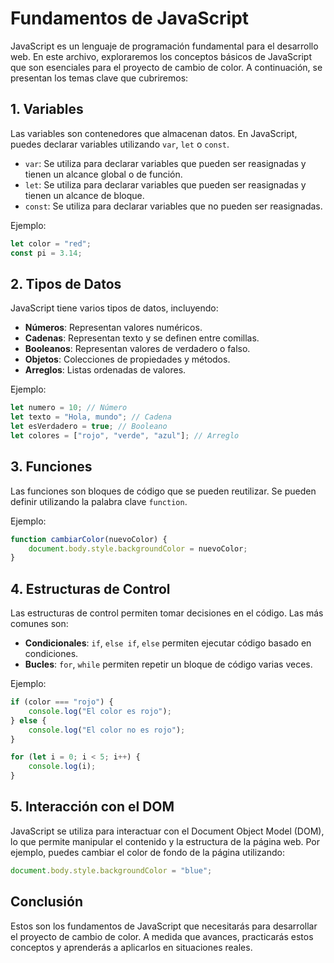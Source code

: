 # Fundamentos de JavaScript

JavaScript es un lenguaje de programación fundamental para el desarrollo web. En este archivo, exploraremos los conceptos básicos de JavaScript que son esenciales para el proyecto de cambio de color. A continuación, se presentan los temas clave que cubriremos:

## 1. Variables

Las variables son contenedores que almacenan datos. En JavaScript, puedes declarar variables utilizando `var`, `let` o `const`. 

- `var`: Se utiliza para declarar variables que pueden ser reasignadas y tienen un alcance global o de función.
- `let`: Se utiliza para declarar variables que pueden ser reasignadas y tienen un alcance de bloque.
- `const`: Se utiliza para declarar variables que no pueden ser reasignadas.

Ejemplo:
```javascript
let color = "red";
const pi = 3.14;
```

## 2. Tipos de Datos

JavaScript tiene varios tipos de datos, incluyendo:

- **Números**: Representan valores numéricos.
- **Cadenas**: Representan texto y se definen entre comillas.
- **Booleanos**: Representan valores de verdadero o falso.
- **Objetos**: Colecciones de propiedades y métodos.
- **Arreglos**: Listas ordenadas de valores.

Ejemplo:
```javascript
let numero = 10; // Número
let texto = "Hola, mundo"; // Cadena
let esVerdadero = true; // Booleano
let colores = ["rojo", "verde", "azul"]; // Arreglo
```

## 3. Funciones

Las funciones son bloques de código que se pueden reutilizar. Se pueden definir utilizando la palabra clave `function`.

Ejemplo:
```javascript
function cambiarColor(nuevoColor) {
    document.body.style.backgroundColor = nuevoColor;
}
```

## 4. Estructuras de Control

Las estructuras de control permiten tomar decisiones en el código. Las más comunes son:

- **Condicionales**: `if`, `else if`, `else` permiten ejecutar código basado en condiciones.
- **Bucles**: `for`, `while` permiten repetir un bloque de código varias veces.

Ejemplo:
```javascript
if (color === "rojo") {
    console.log("El color es rojo");
} else {
    console.log("El color no es rojo");
}

for (let i = 0; i < 5; i++) {
    console.log(i);
}
```

## 5. Interacción con el DOM

JavaScript se utiliza para interactuar con el Document Object Model (DOM), lo que permite manipular el contenido y la estructura de la página web. Por ejemplo, puedes cambiar el color de fondo de la página utilizando:

```javascript
document.body.style.backgroundColor = "blue";
```

## Conclusión

Estos son los fundamentos de JavaScript que necesitarás para desarrollar el proyecto de cambio de color. A medida que avances, practicarás estos conceptos y aprenderás a aplicarlos en situaciones reales.